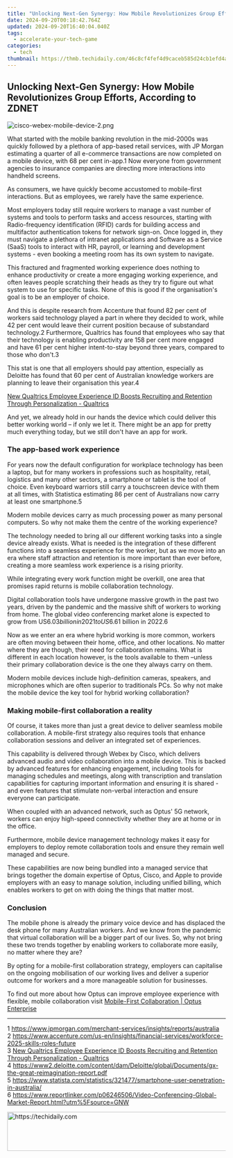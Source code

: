 ```yaml
---
title: "Unlocking Next-Gen Synergy: How Mobile Revolutionizes Group Efforts, According to ZDNET"
date: 2024-09-20T00:18:42.764Z
updated: 2024-09-20T16:40:04.040Z
tags:
  - accelerate-your-tech-game
categories:
  - tech
thumbnail: https://thmb.techidaily.com/46c8cf4fef4d9caceb585d24cb1efd4ab3d96a7a079f3d76d0f775d7c744fc08.jpg
---
```


## Unlocking Next-Gen Synergy: How Mobile Revolutionizes Group Efforts, According to ZDNET

![cisco-webex-mobile-device-2.png](https://www.zdnet.com/a/img/resize/0d2d78e6130028979ca511d711b9cb05f634a8d0/2023/02/18/e25cccb1-eebf-4b87-b498-b968e1816301/cisco-webex-mobile-device-2.png?auto=webp&width=1280)

What started with the mobile banking revolution in the mid-2000s was quickly followed by a plethora of app-based retail services, with JP Morgan estimating a quarter of all e-commerce transactions are now completed on a mobile device, with 68 per cent in-app.1 Now everyone from government agencies to insurance companies are directing more interactions into handheld screens. 

As consumers, we have quickly become accustomed to mobile-first interactions. But as employees, we rarely have the same experience. 

Most employers today still require workers to manage a vast number of systems and tools to perform tasks and access resources, starting with Radio-frequency identification (RFID) cards for building access and multifactor authentication tokens for network sign-on. Once logged in, they must navigate a plethora of intranet applications and Software as a Service (SaaS) tools to interact with HR, payroll, or learning and development systems - even booking a meeting room has its own system to navigate. 

This fractured and fragmented working experience does nothing to enhance productivity or create a more engaging working experience, and often leaves people scratching their heads as they try to figure out what system to use for specific tasks. None of this is good if the organisation's goal is to be an employer of choice.

And this is despite research from Accenture that found 82 per cent of workers said technology played a part in where they decided to work, while 42 per cent would leave their current position because of substandard technology.2 Furthermore, Qualtrics has found that employees who say that their technology is enabling productivity are 158 per cent more engaged and have 61 per cent higher intent-to-stay beyond three years, compared to those who don't.3

This stat is one that all employers should pay attention, especially as Deloitte has found that 60 per cent of Australian knowledge workers are planning to leave their organisation this year.4

[New Qualtrics Employee Experience ID Boosts Recruiting and Retention Through Personalization - Qualtrics](https://www.qualtrics.com/news/new-qualtrics-employee-experience-id-boosts-recruiting-and-retention-through-personalization/#:~:text=Employees%20who%20say%20that%20their,longer%20they%20intend%20to%20stay)

And yet, we already hold in our hands the device which could deliver this better working world – if only we let it. There might be an app for pretty much everything today, but we still don't have an app for work.

### The app-based work experience

For years now the default configuration for workplace technology has been a laptop, but for many workers in professions such as hospitality, retail, logistics and many other sectors, a smartphone or tablet is the tool of choice. Even keyboard warriors still carry a touchscreen device with them at all times, with Statistica estimating 86 per cent of Australians now carry at least one smartphone.5

Modern mobile devices carry as much processing power as many personal computers. So why not make them the centre of the working experience?

The technology needed to bring all our different working tasks into a single device already exists. What is needed is the integration of these different functions into a seamless experience for the worker, but as we move into an era where staff attraction and retention is more important than ever before, creating a more seamless work experience is a rising priority.

While integrating every work function might be overkill, one area that promises rapid returns is mobile collaboration technology.

Digital collaboration tools have undergone massive growth in the past two years, driven by the pandemic and the massive shift of workers to working from home. The global video conferencing market alone is expected to grow from US$6.03 billion in 2021 to US$6.61 billion in 2022.6

Now as we enter an era where hybrid working is more common, workers are often moving between their home, office, and other locations. No matter where they are though, their need for collaboration remains. What is different in each location however, is the tools available to them –unless their primary collaboration device is the one they always carry on them.

Modern mobile devices include high-definition cameras, speakers, and microphones which are often superior to traditionals PCs. So why not make the mobile device the key tool for hybrid working collaboration?

### Making mobile-first collaboration a reality

Of course, it takes more than just a great device to deliver seamless mobile collaboration. A mobile-first strategy also requires tools that enhance collaboration sessions and deliver an integrated set of experiences.

This capability is delivered through Webex by Cisco, which delivers advanced audio and video collaboration into a mobile device. This is backed by advanced features for enhancing engagement, including tools for managing schedules and meetings, along with transcription and translation capabilities for capturing important information and ensuring it is shared - and even features that stimulate non-verbal interaction and ensure everyone can participate.

When coupled with an advanced network, such as Optus' 5G network, workers can enjoy high-speed connectivity whether they are at home or in the office.

Furthermore, mobile device management technology makes it easy for employers to deploy remote collaboration tools and ensure they remain well managed and secure.

These capabilities are now being bundled into a managed service that brings together the domain expertise of Optus, Cisco, and Apple to provide employers with an easy to manage solution, including unified billing, which enables workers to get on with doing the things that matter most.

### Conclusion

The mobile phone is already the primary voice device and has displaced the desk phone for many Australian workers. And we know from the pandemic that virtual collaboration will be a bigger part of our lives. So, why not bring these two trends together by enabling workers to collaborate more easily, no matter where they are?

By opting for a mobile-first collaboration strategy, employers can capitalise on the ongoing mobilisation of our working lives and deliver a superior outcome for workers and a more manageable solution for businesses.

To find out more about how Optus can improve employee experience with flexible, mobile collaboration visit [Mobile-First Collaboration | Optus Enterprise](https://www.optus.com.au/enterprise/mobility/unified-communications/mobile-first-collaboration)

---

1 <https://www.jpmorgan.com/merchant-services/insights/reports/australia>   
2 <https://www.accenture.com/us-en/insights/financial-services/workforce-2025-skills-roles-future>   
3 [New Qualtrics Employee Experience ID Boosts Recruiting and Retention Through Personalization - Qualtrics](https://www.qualtrics.com/news/new-qualtrics-employee-experience-id-boosts-recruiting-and-retention-through-personalization/#:~:text=Employees%20who%20say%20that%20their,longer%20they%20intend%20to%20stay)   
4 <https://www2.deloitte.com/content/dam/Deloitte/global/Documents/gx-the-great-reimagination-report.pdf>   
5 <https://www.statista.com/statistics/321477/smartphone-user-penetration-in-australia/>   
6 <https://www.reportlinker.com/p06246506/Video-Conferencing-Global-Market-Report.html?utm%5Fsource=GNW>

<ins class="adsbygoogle"
     style="display:block"
     data-ad-format="autorelaxed"
     data-ad-client="ca-pub-7571918770474297"
     data-ad-slot="1223367746"></ins>

<ins class="adsbygoogle"
     style="display:block"
     data-ad-client="ca-pub-7571918770474297"
     data-ad-slot="8358498916"
     data-ad-format="auto"
     data-full-width-responsive="true"></ins>



<!-- affiliate ads begin -->
<a href="https://ephamedtechinc.pxf.io/c/5597632/2137208/26400" target="_top" id="2137208">
  <img src="//a.impactradius-go.com/display-ad/26400-2137208" border="0" alt="https://techidaily.com" width="728" height="90"/>
</a>
<img height="0" width="0" src="https://ephamedtechinc.pxf.io/i/5597632/2137208/26400" style="position:absolute;visibility:hidden;" border="0" />
<!-- affiliate ads end -->

